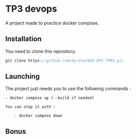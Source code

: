 # TP3 devops

A project made to practice docker compose.

## Installation

You need to clone this repository:

```ts
git clone https://github.com/Ayriko/WIK-DPS-TP03.git
```

## Launching

The project just needs you to use the following commands :

    - docker compose up (--build if needed)
    
    You can stop it with :

        - docker compose down


## Bonus